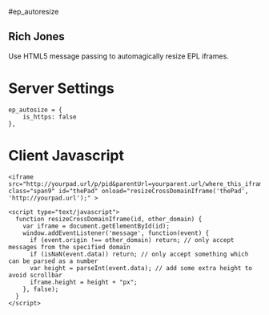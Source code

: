 #ep_autoresize
## Rich Jones

Use HTML5 message passing to automagically resize EPL iframes.

# Server Settings

    ep_autosize = {
        is_https: false
    },

# Client Javascript

    <iframe src="http://yourpad.url/p/pid&parentUrl=yourparent.url/where_this_iframe_is_right_now" class="span9" id="thePad" onload="resizeCrossDomainIframe('thePad', 'http://yourpad.url');" >

    <script type="text/javascript">
      function resizeCrossDomainIframe(id, other_domain) {
        var iframe = document.getElementById(id);
        window.addEventListener('message', function(event) {
          if (event.origin !== other_domain) return; // only accept messages from the specified domain
          if (isNaN(event.data)) return; // only accept something which can be parsed as a number
          var height = parseInt(event.data); // add some extra height to avoid scrollbar
          iframe.height = height + "px";
        }, false);
      }
    </script>

